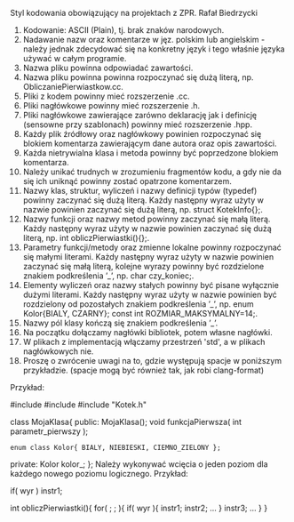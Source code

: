 Styl kodowania obowiązujący na projektach z ZPR.
Rafał Biedrzycki

1. Kodowanie: ASCII (Plain), tj. brak znaków narodowych.
2. Nadawanie nazw oraz komentarze w jęz. polskim lub angielskim - należy jednak zdecydować się na konkretny język i tego właśnie języka używać w całym programie.
3. Nazwa pliku powinna odpowiadać zawartości.
4. Nazwa pliku powinna powinna rozpoczynać się dużą literą, np. ObliczaniePierwiastkow.cc.
5. Pliki z kodem powinny mieć rozszerzenie .cc.
6. Pliki nagłówkowe powinny mieć rozszerzenie .h.
7. Pliki nagłówkowe zawierające zarówno deklarację jak i definicję (sensowne przy szablonach) powinny mieć rozszerzenie .hpp.
8. Każdy plik źródłowy oraz nagłówkowy powinien rozpoczynać się blokiem komentarza zawierającym dane autora oraz opis zawartości.
9. Każda nietrywialna klasa i metoda powinny być poprzedzone blokiem komentarza.
10. Należy unikać trudnych w zrozumieniu fragmentów kodu, a gdy nie da się ich uniknąć powinny zostać opatrzone komentarzem.
11. Nazwy klas, struktur, wyliczeń i nazwy definicji typów (typedef) powinny zaczynać się dużą literą. Każdy następny wyraz użyty w nazwie powinien zaczynać się dużą literą, np. struct KotekInfo{};.
12. Nazwy funkcji oraz nazwy metod powinny zaczynać się małą literą. Każdy następny wyraz użyty w nazwie powinien zaczynać się dużą literą, np. int obliczPierwiastki(){};.
13. Parametry funkcji/metody oraz zmienne lokalne powinny rozpoczynać się małymi literami. Każdy następny wyraz użyty w nazwie powinien zaczynać się małą literą, kolejne wyrazy powinny być rozdzielone znakiem podkreślenia ’_’, np. char czy_koniec;.
14. Elementy wyliczeń oraz nazwy stałych powinny być pisane wyłącznie dużymi literami. Każdy następny wyraz użyty w nazwie powinien być rozdzielony od pozostałych znakiem podkreślenia ’_’, np. enum Kolor{BIALY, CZARNY}; const int ROZMIAR_MAKSYMALNY=14;.
15. Nazwy pól klasy kończą się znakiem podkreślenia ’_’.
16. Na początku dołączamy nagłówki bibliotek, potem własne nagłówki.
17. W plikach z implementacją włączamy przestrzeń 'std', a w plikach nagłówkowych nie.
18. Proszę o zwrócenie uwagi na to, gdzie występują spacje w poniższym przykładzie. (spacje mogą być również tak, jak robi clang-format)

Przykład:

#include <iostream>
#include <cmath>
#include "Kotek.h"

class MojaKlasa{
public:
    MojaKlasa();
    void funkcjaPierwsza( int parametr_pierwszy );

    enum class Kolor{ BIALY, NIEBIESKI, CIEMNO_ZIELONY };
private:
    Kolor kolor_;
};
Należy wykonywać wcięcia o jeden poziom dla każdego nowego poziomu logicznego. Przykład:

if( wyr )
    instr1;

int obliczPierwiastki(){
    for(  ;  ; ){
       if( wyr ){
          instr1;
          instr2;
          ...
       }
       instr3;
       ...
    }
}